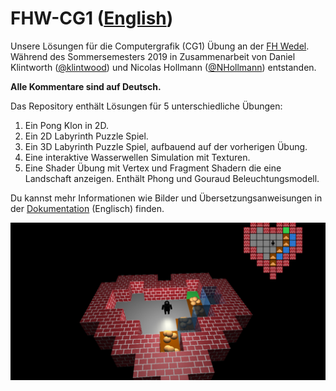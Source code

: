 # FHW-CG1 ([English](README.md))
Unsere Lösungen für die Computergrafik (CG1) Übung an der [FH Wedel](https://www.fh-wedel.de/).
Während des Sommersemesters 2019 in Zusammenarbeit von
Daniel Klintworth ([@klintwood](https://github.com/klintwood)) und 
Nicolas Hollmann ([@NHollmann](https://github.com/NHollmann)) entstanden.

**Alle Kommentare sind auf Deutsch.**

Das Repository enthält Lösungen für 5 unterschiedliche Übungen:
1. Ein Pong Klon in 2D.
2. Ein 2D Labyrinth Puzzle Spiel.
3. Ein 3D Labyrinth Puzzle Spiel, aufbauend auf der vorherigen Übung.
4. Eine interaktive Wasserwellen Simulation mit Texturen.
5. Eine Shader Übung mit Vertex und Fragment Shadern die eine Landschaft anzeigen. Enthält Phong und Gouraud Beleuchtungsmodell.

Du kannst mehr Informationen wie Bilder und Übersetzungsanweisungen in der [Dokumentation](https://nhollmann.github.io/FHW-CG1/) (Englisch) finden.

![Abschlussbild](docs/ueb03/img1.png "Übung 3 3")
